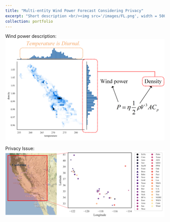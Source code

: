 ```yaml
---
title: "Multi-entity Wind Power Forecast Considering Privacy"
excerpt: "Short description <br/><img src='/images/FL.png', width = 500>"
collection: portfolio
---
```


Wind power description:
<br/><img src='/images/Wind Diurnal.png'>

Privacy Issue:
<br/><img src='/images/Intro.png'>
